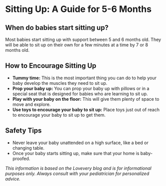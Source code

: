 # Sitting Up: A Guide for 5-6 Months

## When do babies start sitting up?

Most babies start sitting up with support between 5 and 6 months old. They will be able to sit up on their own for a few minutes at a time by 7 or 8 months old.

## How to Encourage Sitting Up

*   **Tummy time:** This is the most important thing you can do to help your baby develop the muscles they need to sit up.
*   **Prop your baby up:** You can prop your baby up with pillows or in a special seat that is designed for babies who are learning to sit up.
*   **Play with your baby on the floor:** This will give them plenty of space to move and explore.
*   **Use toys to encourage your baby to sit up:** Place toys just out of reach to encourage your baby to sit up to get them.

## Safety Tips

*   Never leave your baby unattended on a high surface, like a bed or changing table.
*   Once your baby starts sitting up, make sure that your home is baby-proofed.

*This information is based on the Lovevery blog and is for informational purposes only. Always consult with your pediatrician for personalized advice.*
